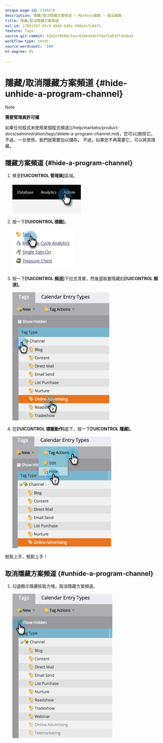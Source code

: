 ```yaml
---
unique-page-id: 2360276
description: 隱藏/取消隱藏方案頻道 — Marketo檔案 — 產品檔案
title: 隱藏/取消隱藏方案頻道
exl-id: 17061f87-85c9-4940-bd8e-590e4c7c04f1
feature: Tags
source-git-commit: 02b2e39580c5eac63de4b4b7fdaf2a835fdd4ba5
workflow-type: tm+mt
source-wordcount: '104'
ht-degree: 0%

---
```


# 隱藏/取消隱藏方案頻道 {#hide-unhide-a-program-channel}

>[!NOTE]
>
>**需要管理員許可權**

如果任何程式未使用某個程式頻道](/help/marketo/product-docs/administration/tags/delete-a-program-channel.md)，您可以[刪除它。  不過，一旦使用，我們就需要加以儲存。  不過，如果您不再需要它，可以將其隱藏。

## 隱藏方案頻道 {#hide-a-program-channel}

1. 移至&#x200B;**[!UICONTROL 管理員]**&#x200B;區域。

   ![](assets/hide-unhide-a-program-channel-1.png)

1. 按一下&#x200B;**[!UICONTROL 標籤]**。

   ![](assets/hide-unhide-a-program-channel-2.png)

1. 按一下&#x200B;**[!UICONTROL 頻道]**&#x200B;下拉式清單，然後選取要隱藏的&#x200B;**[!UICONTROL 頻道]**。

   ![](assets/hide-unhide-a-program-channel-3.png)

1. 在&#x200B;**[!UICONTROL 標籤動作]**&#x200B;底下，按一下&#x200B;**[!UICONTROL 隱藏]**。

   ![](assets/hide-unhide-a-program-channel-4.png)

輕鬆上手，輕鬆上手！

## 取消隱藏方案頻道 {#unhide-a-program-channel}

1. 勾選顯示隱藏核取方塊，取消隱藏方案頻道。

   ![](assets/hide-unhide-a-program-channel-5.png)
